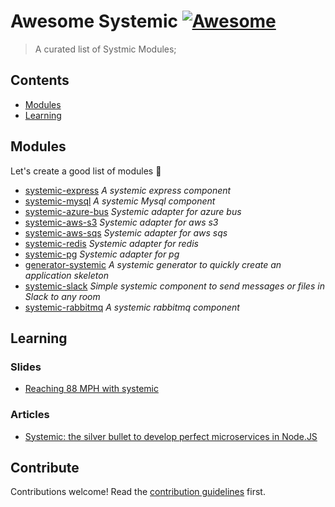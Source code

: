 # Awesome Systemic [![Awesome](https://awesome.re/badge.svg)](https://awesome.re)

> A curated list of Systmic Modules;


## Contents

- [Modules](#modules)
- [Learning](#learning)


## Modules

Let's create a good list of modules :muscle:

- [systemic-express](https://www.npmjs.com/package/systemic-express) _A systemic express component_
- [systemic-mysql](https://www.npmjs.com/package/systemic-mysql) _A systemic Mysql component_
- [systemic-azure-bus](https://www.npmjs.com/package/systemic-azure-bus) _Systemic adapter for azure bus_
- [systemic-aws-s3](https://github.com/guidesmiths/systemic-aws-s3) _Systemic adapter for aws s3_
- [systemic-aws-sqs](https://github.com/guidesmiths/systemic-aws-sqs) _Systemic adapter for aws sqs_
- [systemic-redis](https://github.com/guidesmiths/systemic-aws-sqs) _Systemic adapter for redis_
- [systemic-pg](https://github.com/guidesmiths/systemic-pg) _Systemic adapter for pg_
- [generator-systemic](https://www.npmjs.com/package/generator-systemic) _A systemic generator to quickly create an application skeleton_
- [systemic-slack](https://github.com/guidesmiths/systemic-slack) _Simple systemic component to send messages or files in Slack to any room_
- [systemic-rabbitmq](https://www.npmjs.com/package/systemic-rabbitmq) _A systemic rabbitmq component_

## Learning

### Slides
- [Reaching 88 MPH with systemic](https://matteodipaolo.github.io/Reaching88MphWithSystemic/#/)
### Articles
- [Systemic: the silver bullet to develop perfect microservices in Node.JS](https://dev.to/guidesmiths/systemic-the-silver-bullet-to-develop-perfect-microservices-in-node-js-d84)
## Contribute

Contributions welcome! Read the [contribution guidelines](contributing.md) first.
